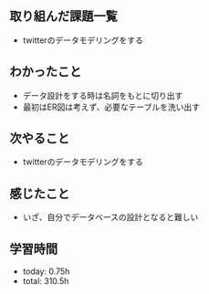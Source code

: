  ##  取り組んだ課題一覧

- twitterのデータモデリングをする

 ##  わかったこと
- データ設計をする時は名詞をもとに切り出す
- 最初はER図は考えず、必要なテーブルを洗い出す

 ##  次やること

- twitterのデータモデリングをする

 ##  感じたこと

- いざ、自分でデータベースの設計となると難しい

 ##  学習時間
- today: 0.75h
- total: 310.5h